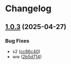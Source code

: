 # Changelog

## [1.0.3](https://github.com/hashemix/discovery-action/compare/v1.0.2...v1.0.3) (2025-04-27)


### Bug Fixes

* s2 ([cc86c40](https://github.com/hashemix/discovery-action/commit/cc86c40b3822153d4989b7818ee7b2b5b096bb1f))
* ww ([2b5d714](https://github.com/hashemix/discovery-action/commit/2b5d7144897c3aa11a7be8fecb43d105184b654c))
